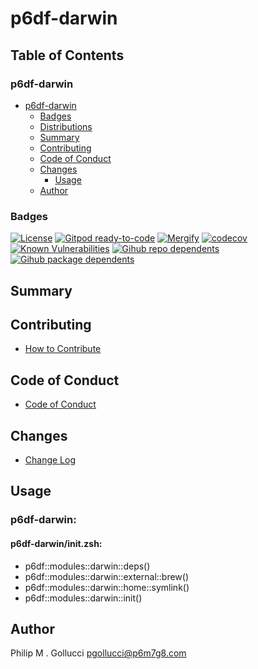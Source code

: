 # p6df-darwin

## Table of Contents


### p6df-darwin
- [p6df-darwin](#p6df-darwin)
  - [Badges](#badges)
  - [Distributions](#distributions)
  - [Summary](#summary)
  - [Contributing](#contributing)
  - [Code of Conduct](#code-of-conduct)
  - [Changes](#changes)
    - [Usage](#usage)
  - [Author](#author)

### Badges

[![License](https://img.shields.io/badge/License-Apache%202.0-yellowgreen.svg)](https://opensource.org/licenses/Apache-2.0)
[![Gitpod ready-to-code](https://img.shields.io/badge/Gitpod-ready--to--code-blue?logo=gitpod)](https://gitpod.io/#https://github.com/p6m7g8/p6df-darwin)
[![Mergify](https://img.shields.io/endpoint.svg?url=https://gh.mergify.io/badges/p6m7g8/p6df-darwin/&style=flat)](https://mergify.io)
[![codecov](https://codecov.io/gh/p6m7g8/p6df-darwin/branch/master/graph/badge.svg?token=14Yj1fZbew)](https://codecov.io/gh/p6m7g8/p6df-darwin)
[![Known Vulnerabilities](https://snyk.io/test/github/p6m7g8/p6df-darwin/badge.svg?targetFile=package.json)](https://snyk.io/test/github/p6m7g8/p6df-darwin?targetFile=package.json)
[![Gihub repo dependents](https://badgen.net/github/dependents-repo/p6m7g8/p6df-darwin)](https://github.com/p6m7g8/p6df-darwin/network/dependents?dependent_type=REPOSITORY)
[![Gihub package dependents](https://badgen.net/github/dependents-pkg/p6m7g8/p6df-darwin)](https://github.com/p6m7g8/p6df-darwin/network/dependents?dependent_type=PACKAGE)

## Summary

## Contributing

- [How to Contribute](CONTRIBUTING.md)

## Code of Conduct

- [Code of Conduct](https://github.com/p6m7g8/.github/blob/master/CODE_OF_CONDUCT.md)

## Changes

- [Change Log](CHANGELOG.md)

## Usage

### p6df-darwin:

#### p6df-darwin/init.zsh:

- p6df::modules::darwin::deps()
- p6df::modules::darwin::external::brew()
- p6df::modules::darwin::home::symlink()
- p6df::modules::darwin::init()


## Author

Philip M . Gollucci <pgollucci@p6m7g8.com>

